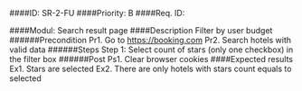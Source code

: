 ####ID: 
      SR-2-FU 
####Priority: 
      B
####Req. ID:
      
####Modul: 
      Search result page
####Description
      Filter by user budget  
   ######Precondition
      Pr1. Go to https://booking.com
      Pr2. Search hotels with valid data
   ######Steps
      Step 1: Select count of stars (only one checkbox) in the filter box
   ######Post
      Ps1. Clear browser cookies
####Expected results
      Ex1. Stars are selected
      Ex2. There are only hotels with stars count equals to selected  